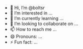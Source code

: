 - 👋 Hi, I’m @boltsr
- 👀 I’m interested in ...
- 🌱 I’m currently learning ...
- 💞️ I’m looking to collaborate on ...
- 📫 How to reach me ...
- 😄 Pronouns: ...
- ⚡ Fun fact: ...

<!---
boltsr/boltsr is a ✨ special ✨ repository because its `README.md` (this file) appears on your GitHub profile.
You can click the Preview link to take a look at your changes.
--->
